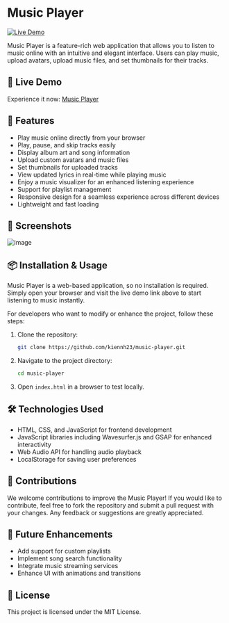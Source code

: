 # Music Player

[![Live Demo](https://img.shields.io/badge/Live-Demo-blue?style=flat-square)](https://kiennh23.github.io/music-player/)

Music Player is a feature-rich web application that allows you to listen to music online with an intuitive and elegant interface. Users can play music, upload avatars, upload music files, and set thumbnails for their tracks.

## 🚀 Live Demo
Experience it now: [Music Player](https://kiennh23.github.io/music-player/)

## 🎵 Features
- Play music online directly from your browser
- Play, pause, and skip tracks easily
- Display album art and song information
- Upload custom avatars and music files
- Set thumbnails for uploaded tracks
- View updated lyrics in real-time while playing music
- Enjoy a music visualizer for an enhanced listening experience
- Support for playlist management
- Responsive design for a seamless experience across different devices
- Lightweight and fast loading

## 📸 Screenshots
![image](https://github.com/user-attachments/assets/0c67da0b-c4de-47f0-9bbf-b5bd26d1c05d)

## 📦 Installation & Usage
Music Player is a web-based application, so no installation is required. Simply open your browser and visit the live demo link above to start listening to music instantly.

For developers who want to modify or enhance the project, follow these steps:

1. Clone the repository:
   ```sh
   git clone https://github.com/kiennh23/music-player.git
   ```
2. Navigate to the project directory:
   ```sh
   cd music-player
   ```
3. Open `index.html` in a browser to test locally.

## 🛠️ Technologies Used
- HTML, CSS, and JavaScript for frontend development
- JavaScript libraries including Wavesurfer.js and GSAP for enhanced interactivity
- Web Audio API for handling audio playback
- LocalStorage for saving user preferences

## 🤝 Contributions
We welcome contributions to improve the Music Player! If you would like to contribute, feel free to fork the repository and submit a pull request with your changes. Any feedback or suggestions are greatly appreciated.

## 🔮 Future Enhancements
- Add support for custom playlists
- Implement song search functionality
- Integrate music streaming services
- Enhance UI with animations and transitions

## 📜 License
This project is licensed under the MIT License.
